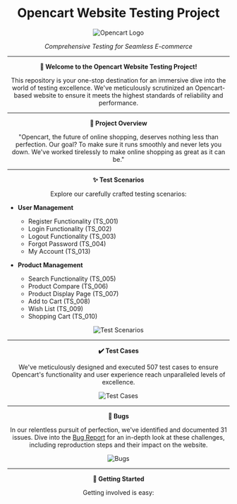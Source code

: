 <h1 align="center">Opencart Website Testing Project</h1>

<p align="center">
  <img src="[https://your-image-link-here.com/opencart-logo.png](https://www.google.com/url?sa=i&url=https%3A%2F%2Fwww.luvcite.com%2Fweb-development-company-in-india%2Fopencart-2%2F&psig=AOvVaw3Fl9q5KGA5MtSCaoHZOUtS&ust=1697000766129000&source=images&cd=vfe&opi=89978449&ved=0CBEQjRxqFwoTCPjZ5dPa6oEDFQAAAAAdAAAAABAR)" alt="Opencart Logo">
</p>

<p align="center"><i>Comprehensive Testing for Seamless E-commerce</i></p>

---

<p align="center">
  <strong>🚀 Welcome to the Opencart Website Testing Project!</strong>
</p>

<p align="center">
  This repository is your one-stop destination for an immersive dive into the world of testing excellence. We've meticulously scrutinized an Opencart-based website to ensure it meets the highest standards of reliability and performance.
</p>

---

<p align="center">
  <strong>🌟 Project Overview</strong>
</p>

<p align="center">
  "Opencart, the future of online shopping, deserves nothing less than perfection. Our goal? To make sure it runs smoothly and never lets you down. We've worked tirelessly to make online shopping as great as it can be."
</p>

---

<p align="center">
  <strong>✨ Test Scenarios</strong>
</p>

<p align="center">
  Explore our carefully crafted testing scenarios:
</p>

- **User Management**
   - Register Functionality (TS_001)
   - Login Functionality (TS_002)
   - Logout Functionality (TS_003)
   - Forgot Password (TS_004)
   - My Account (TS_013)

- **Product Management**
   - Search Functionality (TS_005)
   - Product Compare (TS_006)
   - Product Display Page (TS_007)
   - Add to Cart (TS_008)
   - Wish List (TS_009)
   - Shopping Cart (TS_010)

<p align="center">
  <img src="![image](https://github.com/anuja-gadade1/OpenCart-Testing-Project/assets/141853896/45077be6-82b8-4e6f-9ca3-b04868e9525c)
" alt="Test Scenarios">
</p>

---

<p align="center">
  <strong>✔️ Test Cases</strong>
</p>

<p align="center">
  We've meticulously designed and executed 507 test cases to ensure Opencart's functionality and user experience reach unparalleled levels of excellence.
</p>

<p align="center">
  <img src="![image](https://github.com/anuja-gadade1/OpenCart-Testing-Project/assets/141853896/2c216936-4c62-4a2f-a634-4dbd80b6031b)
" alt="Test Cases">
</p>

---

<p align="center">
  <strong>🐞 Bugs</strong>
</p>

<p align="center">
  In our relentless pursuit of perfection, we've identified and documented 31 issues. Dive into the <a href="bug-report.md">Bug Report</a> for an in-depth look at these challenges, including reproduction steps and their impact on the website.
</p>

<p align="center">
  <img src="![image](https://github.com/anuja-gadade1/OpenCart-Testing-Project/assets/141853896/35286f6e-5b7c-4f4d-a2ce-d1fb02f7a1ac)
" alt="Bugs">
</p>

---

<p align="center">
  <strong>🚀 Getting Started</strong>
</p>

<p align="center">
  Getting involved is easy:
</p>

